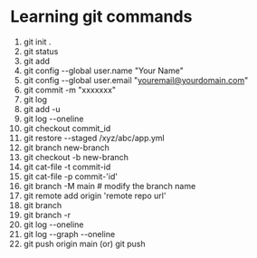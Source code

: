 # Learning git commands
1. git init .
2. git status
3. git add
4. git config --global user.name "Your Name"
5. git config --global user.email "youremail@yourdomain.com"
6. git commit -m "xxxxxxx"
7. git log
8. git add -u
9. git log --oneline
10. git checkout commit_id
11. git restore --staged /xyz/abc/app.yml
12. git branch new-branch
13. git checkout -b new-branch
14. git cat-file  -t commit-id
15. git cat-file  -p commit-'id'
16. git branch -M main # modify the branch name
17. git remote add origin 'remote repo url'
18. git branch
19. git branch -r
20. git log --oneline
21. git log --graph --oneline
22. git push  origin main (or)  git push
